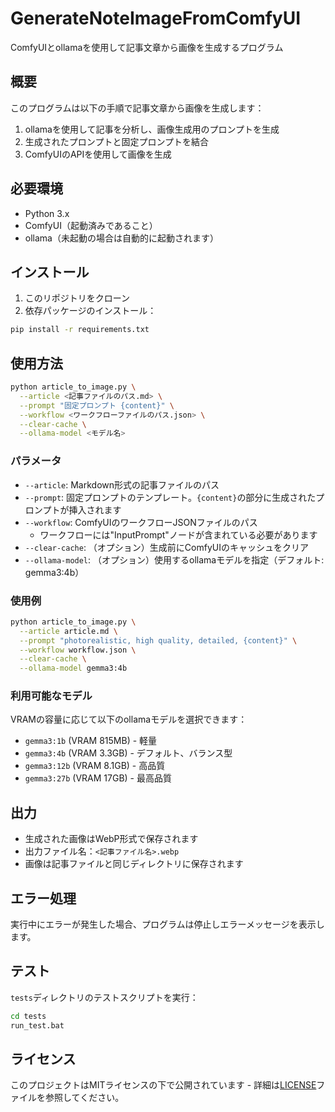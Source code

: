 # GenerateNoteImageFromComfyUI

ComfyUIとollamaを使用して記事文章から画像を生成するプログラム

## 概要

このプログラムは以下の手順で記事文章から画像を生成します：
1. ollamaを使用して記事を分析し、画像生成用のプロンプトを生成
2. 生成されたプロンプトと固定プロンプトを結合
3. ComfyUIのAPIを使用して画像を生成

## 必要環境

- Python 3.x
- ComfyUI（起動済みであること）
- ollama（未起動の場合は自動的に起動されます）

## インストール

1. このリポジトリをクローン
2. 依存パッケージのインストール：
```bash
pip install -r requirements.txt
```

## 使用方法

```bash
python article_to_image.py \
  --article <記事ファイルのパス.md> \
  --prompt "固定プロンプト {content}" \
  --workflow <ワークフローファイルのパス.json> \
  --clear-cache \
  --ollama-model <モデル名>
```

### パラメータ

- `--article`: Markdown形式の記事ファイルのパス
- `--prompt`: 固定プロンプトのテンプレート。`{content}`の部分に生成されたプロンプトが挿入されます
- `--workflow`: ComfyUIのワークフローJSONファイルのパス
  - ワークフローには"InputPrompt"ノードが含まれている必要があります
- `--clear-cache`: （オプション）生成前にComfyUIのキャッシュをクリア
- `--ollama-model`: （オプション）使用するollamaモデルを指定（デフォルト: gemma3:4b）

### 使用例

```bash
python article_to_image.py \
  --article article.md \
  --prompt "photorealistic, high quality, detailed, {content}" \
  --workflow workflow.json \
  --clear-cache \
  --ollama-model gemma3:4b
```

### 利用可能なモデル

VRAMの容量に応じて以下のollamaモデルを選択できます：
- `gemma3:1b` (VRAM 815MB) - 軽量
- `gemma3:4b` (VRAM 3.3GB) - デフォルト、バランス型
- `gemma3:12b` (VRAM 8.1GB) - 高品質
- `gemma3:27b` (VRAM 17GB) - 最高品質

## 出力

- 生成された画像はWebP形式で保存されます
- 出力ファイル名：`<記事ファイル名>.webp`
- 画像は記事ファイルと同じディレクトリに保存されます

## エラー処理

実行中にエラーが発生した場合、プログラムは停止しエラーメッセージを表示します。

## テスト

`tests`ディレクトリのテストスクリプトを実行：
```bash
cd tests
run_test.bat
```

## ライセンス

このプロジェクトはMITライセンスの下で公開されています - 詳細は[LICENSE](LICENSE)ファイルを参照してください。 